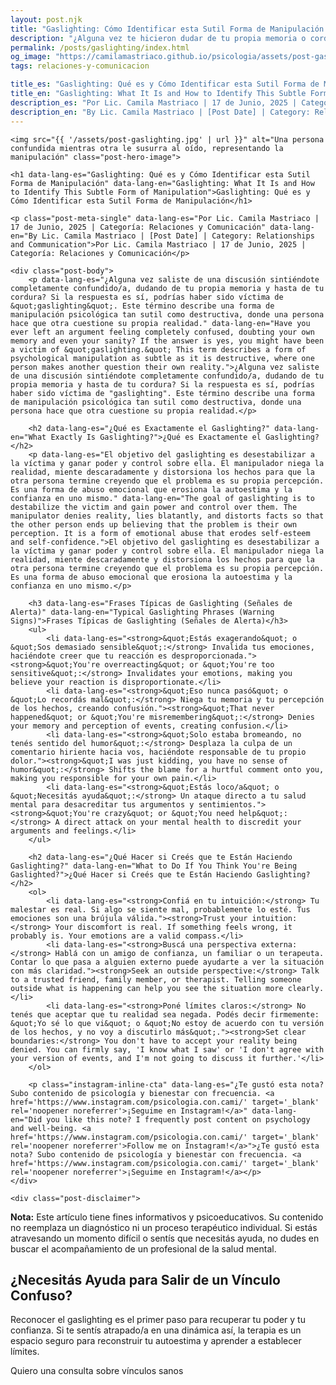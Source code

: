 ```yaml
---
layout: post.njk
title: "Gaslighting: Cómo Identificar esta Sutil Forma de Manipulación | Blog Camila Mastriaco"
description: "¿Alguna vez te hicieron dudar de tu propia memoria o cordura? Aprendé a reconocer las señales del gaslighting, una forma de abuso psicológico que mina tu realidad."
permalink: /posts/gaslighting/index.html
og_image: "https://camilamastriaco.github.io/psicologia/assets/post-gaslighting.jpg"
tags: relaciones-y-comunicacion

title_es: "Gaslighting: Qué es y Cómo Identificar esta Sutil Forma de Manipulación"
title_en: "Gaslighting: What It Is and How to Identify This Subtle Form of Manipulation"
description_es: "Por Lic. Camila Mastriaco | 17 de Junio, 2025 | Categoría: Relaciones y Comunicación"
description_en: "By Lic. Camila Mastriaco | [Post Date] | Category: Relationships and Communication"
---
```





    <img src="{{ '/assets/post-gaslighting.jpg' | url }}" alt="Una persona confundida mientras otra le susurra al oído, representando la manipulación" class="post-hero-image">
    
    <h1 data-lang-es="Gaslighting: Qué es y Cómo Identificar esta Sutil Forma de Manipulación" data-lang-en="Gaslighting: What It Is and How to Identify This Subtle Form of Manipulation">Gaslighting: Qué es y Cómo Identificar esta Sutil Forma de Manipulación</h1>
<div id="share-buttons-container"></div>

    <p class="post-meta-single" data-lang-es="Por Lic. Camila Mastriaco | 17 de Junio, 2025 | Categoría: Relaciones y Comunicación" data-lang-en="By Lic. Camila Mastriaco | [Post Date] | Category: Relationships and Communication">Por Lic. Camila Mastriaco | 17 de Junio, 2025 | Categoría: Relaciones y Comunicación</p>
    
    <div class="post-body">
        <p data-lang-es="¿Alguna vez saliste de una discusión sintiéndote completamente confundido/a, dudando de tu propia memoria y hasta de tu cordura? Si la respuesta es sí, podrías haber sido víctima de &quot;gaslighting&quot;. Este término describe una forma de manipulación psicológica tan sutil como destructiva, donde una persona hace que otra cuestione su propia realidad." data-lang-en="Have you ever left an argument feeling completely confused, doubting your own memory and even your sanity? If the answer is yes, you might have been a victim of &quot;gaslighting.&quot; This term describes a form of psychological manipulation as subtle as it is destructive, where one person makes another question their own reality.">¿Alguna vez saliste de una discusión sintiéndote completamente confundido/a, dudando de tu propia memoria y hasta de tu cordura? Si la respuesta es sí, podrías haber sido víctima de "gaslighting". Este término describe una forma de manipulación psicológica tan sutil como destructiva, donde una persona hace que otra cuestione su propia realidad.</p>

        <h2 data-lang-es="¿Qué es Exactamente el Gaslighting?" data-lang-en="What Exactly Is Gaslighting?">¿Qué es Exactamente el Gaslighting?</h2>
        <p data-lang-es="El objetivo del gaslighting es desestabilizar a la víctima y ganar poder y control sobre ella. El manipulador niega la realidad, miente descaradamente y distorsiona los hechos para que la otra persona termine creyendo que el problema es su propia percepción. Es una forma de abuso emocional que erosiona la autoestima y la confianza en uno mismo." data-lang-en="The goal of gaslighting is to destabilize the victim and gain power and control over them. The manipulator denies reality, lies blatantly, and distorts facts so that the other person ends up believing that the problem is their own perception. It is a form of emotional abuse that erodes self-esteem and self-confidence.">El objetivo del gaslighting es desestabilizar a la víctima y ganar poder y control sobre ella. El manipulador niega la realidad, miente descaradamente y distorsiona los hechos para que la otra persona termine creyendo que el problema es su propia percepción. Es una forma de abuso emocional que erosiona la autoestima y la confianza en uno mismo.</p>
        
        <h3 data-lang-es="Frases Típicas de Gaslighting (Señales de Alerta)" data-lang-en="Typical Gaslighting Phrases (Warning Signs)">Frases Típicas de Gaslighting (Señales de Alerta)</h3>
        <ul>
            <li data-lang-es="<strong>&quot;Estás exagerando&quot; o &quot;Sos demasiado sensible&quot;:</strong> Invalida tus emociones, haciéndote creer que tu reacción es desproporcionada."><strong>&quot;You're overreacting&quot; or &quot;You're too sensitive&quot;:</strong> Invalidates your emotions, making you believe your reaction is disproportionate.</li>
            <li data-lang-es="<strong>&quot;Eso nunca pasó&quot; o &quot;Lo recordás mal&quot;:</strong> Niega tu memoria y tu percepción de los hechos, creando confusión."><strong>&quot;That never happened&quot; or &quot;You're misremembering&quot;:</strong> Denies your memory and perception of events, creating confusion.</li>
            <li data-lang-es="<strong>&quot;Solo estaba bromeando, no tenés sentido del humor&quot;:</strong> Desplaza la culpa de un comentario hiriente hacia vos, haciéndote responsable de tu propio dolor."><strong>&quot;I was just kidding, you have no sense of humor&quot;:</strong> Shifts the blame for a hurtful comment onto you, making you responsible for your own pain.</li>
            <li data-lang-es="<strong>&quot;Estás loco/a&quot; o &quot;Necesitás ayuda&quot;:</strong> Un ataque directo a tu salud mental para desacreditar tus argumentos y sentimientos."><strong>&quot;You're crazy&quot; or &quot;You need help&quot;:</strong> A direct attack on your mental health to discredit your arguments and feelings.</li>
        </ul>

        <h2 data-lang-es="¿Qué Hacer si Creés que te Están Haciendo Gaslighting?" data-lang-en="What to Do If You Think You're Being Gaslighted?">¿Qué Hacer si Creés que te Están Haciendo Gaslighting?</h2>
        <ol>
            <li data-lang-es="<strong>Confiá en tu intuición:</strong> Tu malestar es real. Si algo se siente mal, probablemente lo esté. Tus emociones son una brújula válida."><strong>Trust your intuition:</strong> Your discomfort is real. If something feels wrong, it probably is. Your emotions are a valid compass.</li>
            <li data-lang-es="<strong>Buscá una perspectiva externa:</strong> Hablá con un amigo de confianza, un familiar o un terapeuta. Contar lo que pasa a alguien externo puede ayudarte a ver la situación con más claridad."><strong>Seek an outside perspective:</strong> Talk to a trusted friend, family member, or therapist. Telling someone outside what is happening can help you see the situation more clearly.</li>
            <li data-lang-es="<strong>Poné límites claros:</strong> No tenés que aceptar que tu realidad sea negada. Podés decir firmemente: &quot;Yo sé lo que vi&quot; o &quot;No estoy de acuerdo con tu versión de los hechos, y no voy a discutirlo más&quot;."><strong>Set clear boundaries:</strong> You don't have to accept your reality being denied. You can firmly say, 'I know what I saw' or 'I don't agree with your version of events, and I'm not going to discuss it further.'</li>
        </ol>
        
        <p class="instagram-inline-cta" data-lang-es="¿Te gustó esta nota? Subo contenido de psicología y bienestar con frecuencia. <a href='https://www.instagram.com/psicologia.con.cami/' target='_blank' rel='noopener noreferrer'>¡Seguime en Instagram!</a>" data-lang-en="Did you like this note? I frequently post content on psychology and well-being. <a href='https://www.instagram.com/psicologia.con.cami/' target='_blank' rel='noopener noreferrer'>Follow me on Instagram!</a>">¿Te gustó esta nota? Subo contenido de psicología y bienestar con frecuencia. <a href='https://www.instagram.com/psicologia.con.cami/' target='_blank' rel='noopener noreferrer'>¡Seguime en Instagram!</a></p>
    </div>
    
    <div class="post-disclaimer">
<p data-lang-es="<strong>Nota:</strong> Este artículo tiene fines informativos y psicoeducativos. Su contenido no reemplaza un diagnóstico ni un proceso terapéutico individual. Si estás atravesando un momento difícil o sentís que necesitás ayuda, no dudes en buscar el acompañamiento de un profesional de la salud mental." data-lang-en="<strong>Disclaimer:</strong> This article is for informational and psychoeducational purposes only. It is not a substitute for a professional diagnosis or an individual therapeutic process. If you are going through a difficult time or feel you need help, do not hesitate to seek support from a mental health professional.">
<strong>Nota:</strong> Este artículo tiene fines informativos y psicoeducativos. Su contenido no reemplaza un diagnóstico ni un proceso terapéutico individual. Si estás atravesando un momento difícil o sentís que necesitás ayuda, no dudes en buscar el acompañamiento de un profesional de la salud mental.
</p>
</div>

<section id="cta-post" class="animate-on-scroll">
        <h2 data-lang-es="¿Necesitás Ayuda para Salir de un Vínculo Confuso?" data-lang-en="Need Help Getting Out of a Confusing Bond?">¿Necesitás Ayuda para Salir de un Vínculo Confuso?</h2>
        <p data-lang-es="Reconocer el gaslighting es el primer paso para recuperar tu poder y tu confianza. Si te sentís atrapado/a en una dinámica así, la terapia es un espacio seguro para reconstruir tu autoestima y aprender a establecer límites." data-lang-en="Recognizing gaslighting is the first step to reclaiming your power and confidence. If you feel trapped in such a dynamic, therapy is a safe space to rebuild your self-esteem and learn to set boundaries.">Reconocer el gaslighting es el primer paso para recuperar tu poder y tu confianza. Si te sentís atrapado/a en una dinámica así, la terapia es un espacio seguro para reconstruir tu autoestima y aprender a establecer límites.</p>
        <a 
            class="btn whatsapp-trigger" 
            data-location="post_gaslighting_cta" 
            target="_blank" 
            rel="noopener noreferrer" 
            data-lang-es="Quiero una consulta sobre vínculos sanos" 
            data-lang-en="I want a consultation about healthy relationships" 
            data-whatsapp-es="Hola Camila, leí tu nota sobre gaslighting y quisiera consultarte sobre las sesiones." 
            data-whatsapp-en="Hi Camila, I read your note about gaslighting and would like to ask about the sessions." 
        >Quiero una consulta sobre vínculos sanos</a>
    </section>